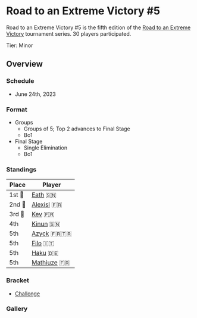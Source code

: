 # Road to an Extreme Victory #5

Road to an Extreme Victory #5 is the fifth edition of the [Road to an Extreme Victory](rtaxvmain.md) tournament series.
30 players participated.

Tier: Minor

## Overview

### Schedule
- June 24th, 2023

### Format
- Groups
  - Groups of 5; Top 2 advances to Final Stage
  - Bo1
- Final Stage
  - Single Elimination
  - Bo1

### Standings

|Place|Player|
|-|-|
|1st :1st_place_medal:|[Eath](../../players/senegalese/eath.md) :senegal:|
|2nd :2nd_place_medal:|[Alexisl](../../players/french/alexisl.md) :fr:|
|3rd :3rd_place_medal:|[Kev](../../players/french/kevnox.md) :fr:|
|4th|[Kinun](../../players/senegalese/kinun.md) :senegal:|
|5th|[Azyck](../../players/french/azyck.md) :fr::tr:|
|5th|[Filo](../../players/italian/filo.md) :it:|
|5th|[Haku](../../players/german/haku.md) :de:|
|5th|[Mathiuze](../../players/french/mathiuze.md) :fr:|

### Bracket
- [Challonge](https://challonge.com/74bqk53q)

### Gallery
